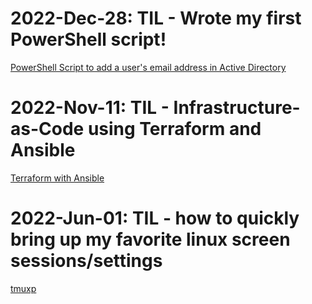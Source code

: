 # 2022-Dec-28: TIL - Wrote my first PowerShell script!

[PowerShell Script to add a user's email address in Active Directory](./2022-12-28.md)

# 2022-Nov-11: TIL - Infrastructure-as-Code using Terraform and Ansible

[Terraform with Ansible](./2022-11-11.md)

# 2022-Jun-01: TIL - how to quickly bring up my favorite linux screen sessions/settings

[tmuxp](./2022-06-01.md)
